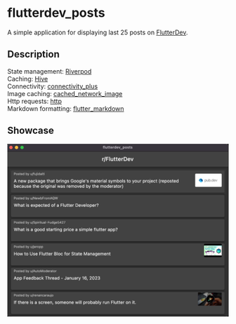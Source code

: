 # flutterdev_posts

A simple application for displaying last 25 posts on [FlutterDev](https://www.reddit.com/r/FlutterDev/).

## Description
  
  State management: [Riverpod](https://pub.dev/packages/flutter_riverpod)\
  Caching: [Hive](https://pub.dev/packages/hive)\
  Connectivity: [connectivity_plus](https://pub.dev/packages/connectivity_plus)\
  Image caching: [cached_network_image](https://pub.dev/packages/cached_network_image)\
  Http requests: [http](https://pub.dev/packages/http)\
  Markdown formatting: [flutter_markdown](https://pub.dev/packages/flutter_markdown)

## Showcase

  <img src="media/desktop.png">
